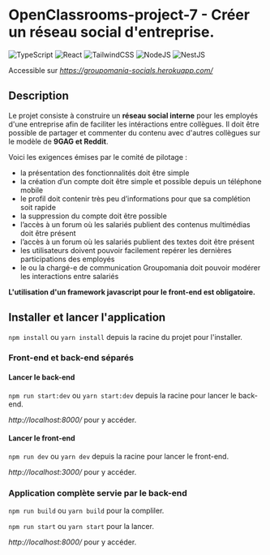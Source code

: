 # OpenClassrooms-project-7 - Créer un réseau social d'entreprise.

![TypeScript](https://img.shields.io/badge/typescript-%23007ACC.svg?style=for-the-badge&logo=typescript&logoColor=white)
![React](https://img.shields.io/badge/react-%2320232a.svg?style=for-the-badge&logo=react&logoColor=%2361DAFB)
![TailwindCSS](https://img.shields.io/badge/tailwindcss-%2338B2AC.svg?style=for-the-badge&logo=tailwind-css&logoColor=white) 
![NodeJS](https://img.shields.io/badge/node.js-6DA55F?style=for-the-badge&logo=node.js&logoColor=white)
![NestJS](https://img.shields.io/badge/nestjs-%23E0234E.svg?style=for-the-badge&logo=nestjs&logoColor=white)

Accessible sur *https://groupomania-socials.herokuapp.com/*

## Description

Le projet consiste à construire un **réseau social interne** pour les employés d'une entreprise afin de faciliter les intéractions entre collègues. Il doit être possible de partager et commenter du contenu avec d'autres collègues sur le modèle de **9GAG et Reddit**.  

Voici les exigences émises par le comité de pilotage :  
- la présentation des fonctionnalités doit être simple  
- la création d’un compte doit être simple et possible depuis un téléphone mobile  
- le profil doit contenir très peu d’informations pour que sa complétion soit rapide  
- la suppression du compte doit être possible  
- l’accès à un forum où les salariés publient des contenus multimédias doit être présent  
- l’accès à un forum où les salariés publient des textes doit être présent  
- les utilisateurs doivent pouvoir facilement repérer les dernières participations des employés  
- le ou la chargé-e de communication Groupomania doit pouvoir modérer les interactions entre salariés  

**L'utilisation d'un framework javascript pour le front-end est obligatoire.**

## Installer et lancer l'application

`npm install` ou `yarn install` depuis la racine du projet pour l'installer.  

### Front-end et back-end séparés

#### Lancer le back-end

`npm run start:dev` ou `yarn start:dev` depuis la racine pour lancer le back-end.  

*http://localhost:8000/* pour y accéder.

#### Lancer le front-end

`npm run dev` ou `yarn dev` depuis la racine pour lancer le front-end.  

*http://localhost:3000/* pour y accéder.  

### Application complète servie par le back-end

`npm run build` ou `yarn build` pour la compliler.  

`npm run start` ou `yarn start` pour la lancer.

*http://localhost:8000/* pour y accéder.


